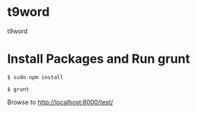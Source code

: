 t9word
======

t9word


# Install Packages and Run grunt

    $ sudo npm install

	$ grunt


Browse to [http://localhost:8000/test/](http://localhost:8000/test/)